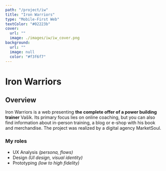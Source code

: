 ```yaml
---
path: "/project/iw"
title: "Iron Warriors"
type: "Mobile-First Web"
textColor: "#02223b"
cover:
  url: ""
  image: ./images/iw/iw_cover.png
background:
  url: ""
  image: null
  color: "#f3f6f7"
---
```


# Iron Warriors

## Overview
Iron Warriors is a web presenting __the complete offer of a power building trainer__ Vašík. Its primary focus lies on online coaching, but you can also find information about in-person training, a blog or e-shop with his book and merchandise. The project was realized by a digital agency MarketSoul.

### My roles
* UX Analysis _(persona, flows)_
* Design _(UI design, visual identity)_
* Prototyping _(low to high fidelity)_
